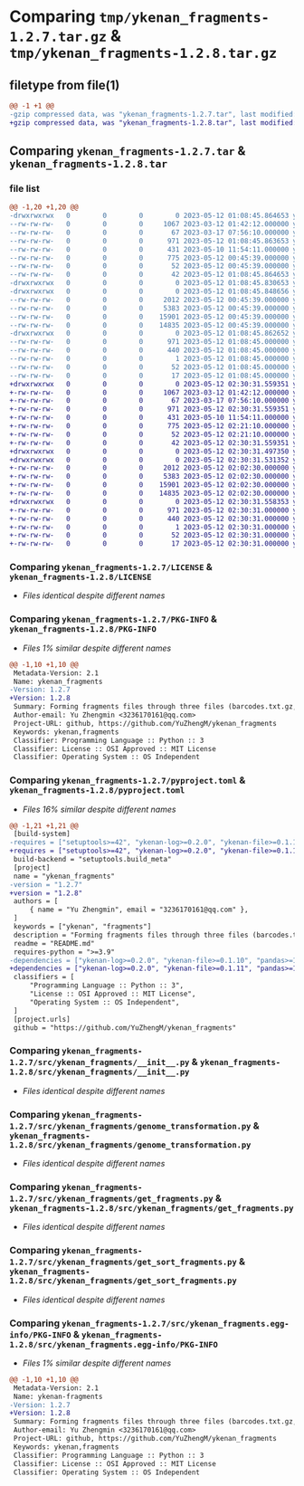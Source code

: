 # Comparing `tmp/ykenan_fragments-1.2.7.tar.gz` & `tmp/ykenan_fragments-1.2.8.tar.gz`

## filetype from file(1)

```diff
@@ -1 +1 @@
-gzip compressed data, was "ykenan_fragments-1.2.7.tar", last modified: Fri May 12 01:08:45 2023, max compression
+gzip compressed data, was "ykenan_fragments-1.2.8.tar", last modified: Fri May 12 02:30:31 2023, max compression
```

## Comparing `ykenan_fragments-1.2.7.tar` & `ykenan_fragments-1.2.8.tar`

### file list

```diff
@@ -1,20 +1,20 @@
-drwxrwxrwx   0        0        0        0 2023-05-12 01:08:45.864653 ykenan_fragments-1.2.7/
--rw-rw-rw-   0        0        0     1067 2023-03-12 01:42:12.000000 ykenan_fragments-1.2.7/LICENSE
--rw-rw-rw-   0        0        0       67 2023-03-17 07:56:10.000000 ykenan_fragments-1.2.7/MANIFEST.in
--rw-rw-rw-   0        0        0      971 2023-05-12 01:08:45.863653 ykenan_fragments-1.2.7/PKG-INFO
--rw-rw-rw-   0        0        0      431 2023-05-10 11:54:11.000000 ykenan_fragments-1.2.7/README.md
--rw-rw-rw-   0        0        0      775 2023-05-12 00:45:39.000000 ykenan_fragments-1.2.7/pyproject.toml
--rw-rw-rw-   0        0        0       52 2023-05-12 00:45:39.000000 ykenan_fragments-1.2.7/requirements.txt
--rw-rw-rw-   0        0        0       42 2023-05-12 01:08:45.864653 ykenan_fragments-1.2.7/setup.cfg
-drwxrwxrwx   0        0        0        0 2023-05-12 01:08:45.830653 ykenan_fragments-1.2.7/src/
-drwxrwxrwx   0        0        0        0 2023-05-12 01:08:45.848656 ykenan_fragments-1.2.7/src/ykenan_fragments/
--rw-rw-rw-   0        0        0     2012 2023-05-12 00:45:39.000000 ykenan_fragments-1.2.7/src/ykenan_fragments/__init__.py
--rw-rw-rw-   0        0        0     5383 2023-05-12 00:45:39.000000 ykenan_fragments-1.2.7/src/ykenan_fragments/genome_transformation.py
--rw-rw-rw-   0        0        0    15901 2023-05-12 00:45:39.000000 ykenan_fragments-1.2.7/src/ykenan_fragments/get_fragments.py
--rw-rw-rw-   0        0        0    14835 2023-05-12 00:45:39.000000 ykenan_fragments-1.2.7/src/ykenan_fragments/get_sort_fragments.py
-drwxrwxrwx   0        0        0        0 2023-05-12 01:08:45.862652 ykenan_fragments-1.2.7/src/ykenan_fragments.egg-info/
--rw-rw-rw-   0        0        0      971 2023-05-12 01:08:45.000000 ykenan_fragments-1.2.7/src/ykenan_fragments.egg-info/PKG-INFO
--rw-rw-rw-   0        0        0      440 2023-05-12 01:08:45.000000 ykenan_fragments-1.2.7/src/ykenan_fragments.egg-info/SOURCES.txt
--rw-rw-rw-   0        0        0        1 2023-05-12 01:08:45.000000 ykenan_fragments-1.2.7/src/ykenan_fragments.egg-info/dependency_links.txt
--rw-rw-rw-   0        0        0       52 2023-05-12 01:08:45.000000 ykenan_fragments-1.2.7/src/ykenan_fragments.egg-info/requires.txt
--rw-rw-rw-   0        0        0       17 2023-05-12 01:08:45.000000 ykenan_fragments-1.2.7/src/ykenan_fragments.egg-info/top_level.txt
+drwxrwxrwx   0        0        0        0 2023-05-12 02:30:31.559351 ykenan_fragments-1.2.8/
+-rw-rw-rw-   0        0        0     1067 2023-03-12 01:42:12.000000 ykenan_fragments-1.2.8/LICENSE
+-rw-rw-rw-   0        0        0       67 2023-03-17 07:56:10.000000 ykenan_fragments-1.2.8/MANIFEST.in
+-rw-rw-rw-   0        0        0      971 2023-05-12 02:30:31.559351 ykenan_fragments-1.2.8/PKG-INFO
+-rw-rw-rw-   0        0        0      431 2023-05-10 11:54:11.000000 ykenan_fragments-1.2.8/README.md
+-rw-rw-rw-   0        0        0      775 2023-05-12 02:21:10.000000 ykenan_fragments-1.2.8/pyproject.toml
+-rw-rw-rw-   0        0        0       52 2023-05-12 02:21:10.000000 ykenan_fragments-1.2.8/requirements.txt
+-rw-rw-rw-   0        0        0       42 2023-05-12 02:30:31.559351 ykenan_fragments-1.2.8/setup.cfg
+drwxrwxrwx   0        0        0        0 2023-05-12 02:30:31.497350 ykenan_fragments-1.2.8/src/
+drwxrwxrwx   0        0        0        0 2023-05-12 02:30:31.531352 ykenan_fragments-1.2.8/src/ykenan_fragments/
+-rw-rw-rw-   0        0        0     2012 2023-05-12 02:02:30.000000 ykenan_fragments-1.2.8/src/ykenan_fragments/__init__.py
+-rw-rw-rw-   0        0        0     5383 2023-05-12 02:02:30.000000 ykenan_fragments-1.2.8/src/ykenan_fragments/genome_transformation.py
+-rw-rw-rw-   0        0        0    15901 2023-05-12 02:02:30.000000 ykenan_fragments-1.2.8/src/ykenan_fragments/get_fragments.py
+-rw-rw-rw-   0        0        0    14835 2023-05-12 02:02:30.000000 ykenan_fragments-1.2.8/src/ykenan_fragments/get_sort_fragments.py
+drwxrwxrwx   0        0        0        0 2023-05-12 02:30:31.558353 ykenan_fragments-1.2.8/src/ykenan_fragments.egg-info/
+-rw-rw-rw-   0        0        0      971 2023-05-12 02:30:31.000000 ykenan_fragments-1.2.8/src/ykenan_fragments.egg-info/PKG-INFO
+-rw-rw-rw-   0        0        0      440 2023-05-12 02:30:31.000000 ykenan_fragments-1.2.8/src/ykenan_fragments.egg-info/SOURCES.txt
+-rw-rw-rw-   0        0        0        1 2023-05-12 02:30:31.000000 ykenan_fragments-1.2.8/src/ykenan_fragments.egg-info/dependency_links.txt
+-rw-rw-rw-   0        0        0       52 2023-05-12 02:30:31.000000 ykenan_fragments-1.2.8/src/ykenan_fragments.egg-info/requires.txt
+-rw-rw-rw-   0        0        0       17 2023-05-12 02:30:31.000000 ykenan_fragments-1.2.8/src/ykenan_fragments.egg-info/top_level.txt
```

### Comparing `ykenan_fragments-1.2.7/LICENSE` & `ykenan_fragments-1.2.8/LICENSE`

 * *Files identical despite different names*

### Comparing `ykenan_fragments-1.2.7/PKG-INFO` & `ykenan_fragments-1.2.8/PKG-INFO`

 * *Files 1% similar despite different names*

```diff
@@ -1,10 +1,10 @@
 Metadata-Version: 2.1
 Name: ykenan_fragments
-Version: 1.2.7
+Version: 1.2.8
 Summary: Forming fragments files through three files (barcodes.txt.gz, .mtx.gz and .peaks.txt)
 Author-email: Yu Zhengmin <3236170161@qq.com>
 Project-URL: github, https://github.com/YuZhengM/ykenan_fragments
 Keywords: ykenan,fragments
 Classifier: Programming Language :: Python :: 3
 Classifier: License :: OSI Approved :: MIT License
 Classifier: Operating System :: OS Independent
```

### Comparing `ykenan_fragments-1.2.7/pyproject.toml` & `ykenan_fragments-1.2.8/pyproject.toml`

 * *Files 16% similar despite different names*

```diff
@@ -1,21 +1,21 @@
 [build-system]
-requires = ["setuptools>=42", "ykenan-log>=0.2.0", "ykenan-file>=0.1.10", "pandas>=1.5.3"]
+requires = ["setuptools>=42", "ykenan-log>=0.2.0", "ykenan-file>=0.1.11", "pandas>=1.5.3"]
 build-backend = "setuptools.build_meta"
 [project]
 name = "ykenan_fragments"
-version = "1.2.7"
+version = "1.2.8"
 authors = [
     { name = "Yu Zhengmin", email = "3236170161@qq.com" },
 ]
 keywords = ["ykenan", "fragments"]
 description = "Forming fragments files through three files (barcodes.txt.gz, .mtx.gz and .peaks.txt)"
 readme = "README.md"
 requires-python = ">=3.9"
-dependencies = ["ykenan-log>=0.2.0", "ykenan-file>=0.1.10", "pandas>=1.5.3"]
+dependencies = ["ykenan-log>=0.2.0", "ykenan-file>=0.1.11", "pandas>=1.5.3"]
 classifiers = [
     "Programming Language :: Python :: 3",
     "License :: OSI Approved :: MIT License",
     "Operating System :: OS Independent",
 ]
 [project.urls]
 github = "https://github.com/YuZhengM/ykenan_fragments"
```

### Comparing `ykenan_fragments-1.2.7/src/ykenan_fragments/__init__.py` & `ykenan_fragments-1.2.8/src/ykenan_fragments/__init__.py`

 * *Files identical despite different names*

### Comparing `ykenan_fragments-1.2.7/src/ykenan_fragments/genome_transformation.py` & `ykenan_fragments-1.2.8/src/ykenan_fragments/genome_transformation.py`

 * *Files identical despite different names*

### Comparing `ykenan_fragments-1.2.7/src/ykenan_fragments/get_fragments.py` & `ykenan_fragments-1.2.8/src/ykenan_fragments/get_fragments.py`

 * *Files identical despite different names*

### Comparing `ykenan_fragments-1.2.7/src/ykenan_fragments/get_sort_fragments.py` & `ykenan_fragments-1.2.8/src/ykenan_fragments/get_sort_fragments.py`

 * *Files identical despite different names*

### Comparing `ykenan_fragments-1.2.7/src/ykenan_fragments.egg-info/PKG-INFO` & `ykenan_fragments-1.2.8/src/ykenan_fragments.egg-info/PKG-INFO`

 * *Files 1% similar despite different names*

```diff
@@ -1,10 +1,10 @@
 Metadata-Version: 2.1
 Name: ykenan-fragments
-Version: 1.2.7
+Version: 1.2.8
 Summary: Forming fragments files through three files (barcodes.txt.gz, .mtx.gz and .peaks.txt)
 Author-email: Yu Zhengmin <3236170161@qq.com>
 Project-URL: github, https://github.com/YuZhengM/ykenan_fragments
 Keywords: ykenan,fragments
 Classifier: Programming Language :: Python :: 3
 Classifier: License :: OSI Approved :: MIT License
 Classifier: Operating System :: OS Independent
```

